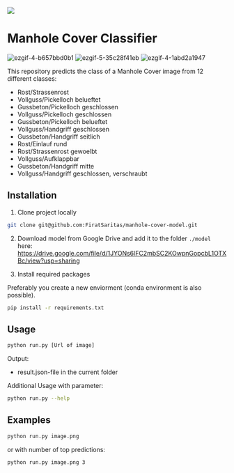 <a href=""><img src="https://img.shields.io/badge/status-online-green" /></a>

# Manhole Cover Classifier

![ezgif-4-b657bbd0b1](https://user-images.githubusercontent.com/82641568/169886621-3f91f6a3-67a1-49ad-af67-cbfbcc163f6d.gif)
![ezgif-5-35c28f41eb](https://user-images.githubusercontent.com/82641568/169886608-2c9da711-92db-4796-a9d5-5bdedecb9ab8.gif)
![ezgif-4-1abd2a1947](https://user-images.githubusercontent.com/82641568/169886629-a17029e4-c58d-4ac6-af37-b0026cf04415.gif)


This repository predicts the class of a Manhole Cover image from 12 different classes:
  - Rost/Strassenrost
  - Vollguss/Pickelloch belueftet
  - Gussbeton/Pickelloch geschlossen
  - Vollguss/Pickelloch geschlossen
  - Gussbeton/Pickelloch belueftet
  - Vollguss/Handgriff geschlossen
  - Gussbeton/Handgriff seitlich
  - Rost/Einlauf rund
  - Rost/Strassenrost gewoelbt
  - Vollguss/Aufklappbar
  - Gussbeton/Handgriff mitte
  - Vollguss/Handgriff geschlossen, verschraubt
  

## Installation

1. Clone project locally 

```bash
git clone git@github.com:FiratSaritas/manhole-cover-model.git
```

2. Download model from Google Drive and add it to the folder `./model` here: https://drive.google.com/file/d/1JYONs6lFC2mbSC2KOwpnGopcbL1OTXBc/view?usp=sharing 


3. Install required packages

Preferably you create a new enviorment (conda environment is also possible).

```bash
pip install -r requirements.txt
```

## Usage

```bash
python run.py [Url of image]
```

Output:
  - result.json-file in the current folder
  
Additional Usage with parameter:

```bash
python run.py --help
```

## Examples

```bash
python run.py image.png 
```
or with number of top predictions:

```bash
python run.py image.png 3
```

